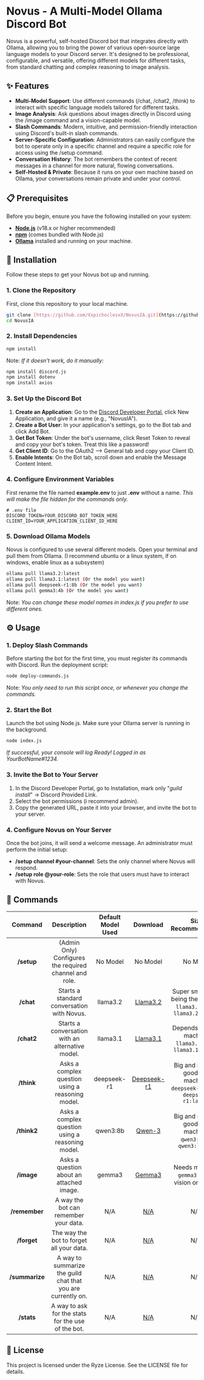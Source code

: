 # Novus - A Multi-Model Ollama Discord Bot
Novus is a powerful, self-hosted Discord bot that integrates directly with Ollama, allowing you to bring the power of various open-source large language models to your Discord server. It's designed to be professional, configurable, and versatile, offering different models for different tasks, from standard chatting and complex reasoning to image analysis.

## ✨ Features
- **Multi-Model Support**: Use different commands (/chat, /chat2, /think) to interact with specific language models tailored for different tasks.
- **Image Analysis**: Ask questions about images directly in Discord using the /image command and a vision-capable model.
- **Slash Commands**: Modern, intuitive, and permission-friendly interaction using Discord's built-in slash commands.
- **Server-Specific Configuration**: Administrators can easily configure the bot to operate only in a specific channel and require a specific role for access using the /setup command.
- **Conversation History**: The bot remembers the context of recent messages in a channel for more natural, flowing conversations.
- **Self-Hosted & Private**: Because it runs on your own machine based on Ollama, your conversations remain private and under your control.

## 📋 Prerequisites
Before you begin, ensure you have the following installed on your system:
- **[Node.js](https://nodejs.org/)** (v18.x or higher recommended)
- **[npm](https://www.npmjs.com/)** (comes bundled with Node.js)
- **[Ollama](https://ollama.com/)** installed and running on your machine.

## 🚀 Installation
Follow these steps to get your Novus bot up and running. 

### 1. Clone the Repository
First, clone this repository to your local machine.
```bash
git clone [https://github.com/XxpichoclesxX/NovusIA.git](https://github.com/XxpichoclesxX/NovusIA.git)
cd NovusIA
```

### 2. Install Dependencies
```bash
npm install
```
Note: *If it doesn't work, do it manually:*
```bash
npm install discord.js
npm install dotenv
npm install axios
```

### 3. Set Up the Discord Bot
1. **Create an Application**: Go to the [Discord Developer Portal](https://discord.com/developers/applications), click New Application, and give it a name (e.g., "NovusIA").
2. **Create a Bot User**: In your application's settings, go to the Bot tab and click Add Bot.
3. **Get Bot Token**: Under the bot's username, click Reset Token to reveal and copy your bot's token. Treat this like a password!
4. **Get Client ID**: Go to the OAuth2 --> General tab and copy your Client ID.
5. **Enable Intents**: On the Bot tab, scroll down and enable the Message Content Intent.

### 4. Configure Environment Variables
First rename the file named **example.env** to just **.env** without a name. *This will make the file hidden for the commands only.*
```
# .env file
DISCORD_TOKEN=YOUR_DISCORD_BOT_TOKEN_HERE
CLIENT_ID=YOUR_APPLICATION_CLIENT_ID_HERE
```

### 5. Download Ollama Models
Novus is configured to use several different models. Open your terminal and pull them from Ollama. (I recommend ubuntu or a linux system, if on windows, enable linux as a subsystem)
```bash
ollama pull llama3.2:latest
ollama pull llama3.1:latest (Or the model you want)
ollama pull deepseek-r1:8b (Or the model you want)
ollama pull gemma3:4b (Or the model you want)
```
Note: *You can change these model names in index.js if you prefer to use different ones.*

## ⚙️ Usage
### 1. Deploy Slash Commands
Before starting the bot for the first time, you must register its commands with Discord. Run the deployment script:
```bash
node deploy-commands.js
```
Note: *You only need to run this script once, or whenever you change the commands.*

### 2. Start the Bot
Launch the bot using Node.js. Make sure your Ollama server is running in the background.
```bash
node index.js
```
*If successful, your console will log Ready! Logged in as YourBotName#1234.*

### 3. Invite the Bot to Your Server
1. In the Discord Developer Portal, go to Installation, mark only "*guild install*" -> Discord Provided Link.
2. Select the bot permissions (i recommend admin).
3. Copy the generated URL, paste it into your browser, and invite the bot to your server.

### 4. Configure Novus on Your Server
Once the bot joins, it will send a welcome message. An administrator must perform the initial setup:
- **/setup channel #your-channel**: Sets the only channel where Novus will respond.
- **/setup role @your-role**: Sets the role that users must have to interact with Novus.

## 💬 Commands
<div align="center">

| **Command** | **Description** | Default Model Used | Download | **Size Recommendation** |
| :---: | :---: | :---: | :---: | :---: |
| **/setup** | (Admin Only) Configures the required channel and role. | No Model | No Model | No Model |
| **/chat** | Starts a standard conversation with Novus. | llama3.2 | [Llama3.2](https://ollama.com/library/llama3.2) | Super small even being the biggest; `llama3.2:3b` or `llama3.2:latest` |
| **/chat2** | Starts a conversation with an alternative model. | llama3.1 | [Llama3.1](https://ollama.com/library/llama3.1) | Depends on your machine; `llama3.1:8b` or `llama3.1:latest` |
| **/think** | Asks a complex question using a reasoning model. | deepseek-r1 | [Deepseek-r1](https://ollama.com/library/deepseek-r1) | Big and needs a good end machine; `deepseek-r1:8b` or `deepseek-r1:latest` |
| **/think2** | Asks a complex question using a reasoning model. | qwen3:8b | [Qwen-3](https://ollama.com/library/qwen3) | Big and needs a good end machine; `qwen3:8b` or `qwen3:latest` |
| **/image** | Asks a question about an attached image. | gemma3 | [Gemma3](https://ollama.com/library/gemma3) | Needs minimum `gemma3:4b` for vision or higher. |
| **/remember** |A way the bot can remember your data. | N/A | [N/A](https://github.com/XxpichoclesxX/NovusIA) | N/A. |
| **/forget** | The way the bot to forget all your data. | N/A | [N/A](https://github.com/XxpichoclesxX/NovusIA) | N/A. |
| **/summarize** | A way to summarize the guild chat that you are currently on. | N/A |[N/A](https://github.com/XxpichoclesxX/NovusIA) | N/A. |
| **/stats** | A way to ask for the stats for the use of the bot. | N/A | [N/A](https://github.com/XxpichoclesxX/NovusIA) | N/A. |

</div>

## 📄 License
This project is licensed under the Ryze License. See the LICENSE file for details.
